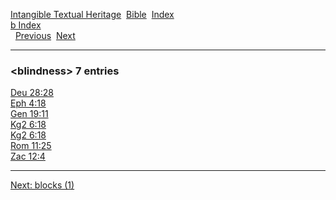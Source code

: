 [Intangible Textual Heritage](../../index)  [Bible](../index) 
[Index](index)   
[b Index](_b_)  
  [Previous](c01515)  [Next](c01517) 

------------------------------------------------------------------------

### &lt;blindness&gt; 7 entries

[Deu 28:28](../kjv/deu028.htm#028)  
[Eph 4:18](../kjv/eph004.htm#018)  
[Gen 19:11](../kjv/gen019.htm#011)  
[Kg2 6:18](../kjv/kg2006.htm#018)  
[Kg2 6:18](../kjv/kg2006.htm#018)  
[Rom 11:25](../kjv/rom011.htm#025)  
[Zac 12:4](../kjv/zac012.htm#004)  

------------------------------------------------------------------------

[Next: blocks (1)](c01517)

